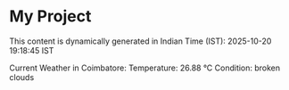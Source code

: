 # My Project

This content is dynamically generated in Indian Time (IST): 2025-10-20 19:18:45 IST


Current Weather in Coimbatore:
Temperature: 26.88 °C
Condition: broken clouds
